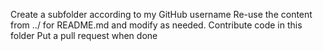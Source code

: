 Create a subfolder according to my GitHub username
 Re-use the content from ../ for README.md and modify as needed.
 Contribute code in this folder
 Put a pull request when done